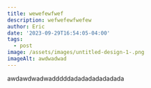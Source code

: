 ```yaml
---
title: wewefewfwef
description: wefwefewfwefew
author: Eric
date: '2023-09-29T16:54:05-04:00'
tags:
  - post
image: /assets/images/untitled-design-1-.png
imageAlt: awdwadwad
---
```

awdawdwadwadddddadadadadadadada

